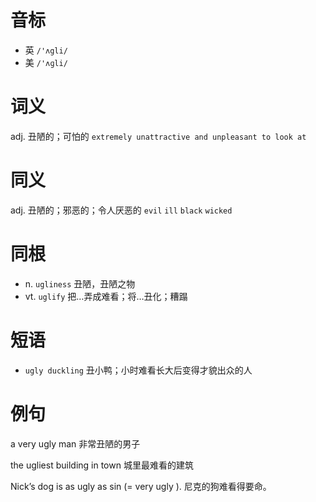 # 音标

- 英 `/'ʌgli/`
- 美 `/'ʌɡli/`

# 词义

adj. 丑陋的；可怕的
`extremely unattractive and unpleasant to look at`

# 同义

adj. 丑陋的；邪恶的；令人厌恶的
`evil` `ill` `black` `wicked`

# 同根

- n. `ugliness` 丑陋，丑陋之物
- vt. `uglify` 把…弄成难看；将…丑化；糟蹋

# 短语

- `ugly duckling` 丑小鸭；小时难看长大后变得才貌出众的人

# 例句

a very ugly man
非常丑陋的男子

the ugliest building in town
城里最难看的建筑

Nick’s dog is as ugly as sin (= very ugly ).
尼克的狗难看得要命。


